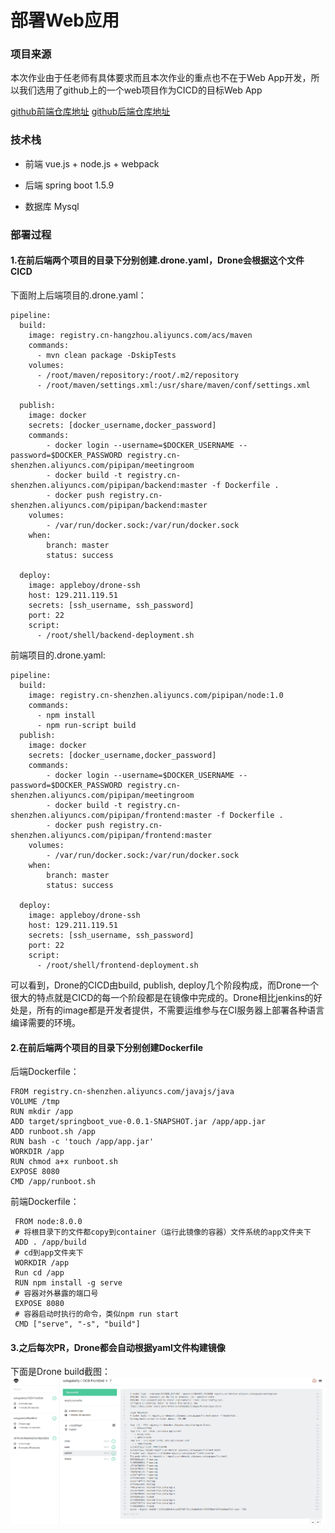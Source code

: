# 部署Web应用
### 项目来源
本次作业由于任老师有具体要求而且本次作业的重点也不在于Web App开发，所以我们选用了github上的一个web项目作为CICD的目标Web App

[github前端仓库地址](https://github.com/ssingularity/CICD-FrontEnd)
[github后端仓库地址](https://github.com/ssingularity/CICD-BackEnd)

### 技术栈
+ 前端  vue.js + node.js + webpack

+ 后端 spring boot 1.5.9

+ 数据库 Mysql

### 部署过程
#### 1.在前后端两个项目的目录下分别创建.drone.yaml，Drone会根据这个文件CICD

下面附上后端项目的.drone.yaml：
```
pipeline:
  build: 
    image: registry.cn-hangzhou.aliyuncs.com/acs/maven
    commands:
      - mvn clean package -DskipTests
    volumes:
      - /root/maven/repository:/root/.m2/repository
      - /root/maven/settings.xml:/usr/share/maven/conf/settings.xml
  
  publish:
    image: docker
    secrets: [docker_username,docker_password]
    commands:
        - docker login --username=$DOCKER_USERNAME --password=$DOCKER_PASSWORD registry.cn-shenzhen.aliyuncs.com/pipipan/meetingroom
        - docker build -t registry.cn-shenzhen.aliyuncs.com/pipipan/backend:master -f Dockerfile .
        - docker push registry.cn-shenzhen.aliyuncs.com/pipipan/backend:master
    volumes:
        - /var/run/docker.sock:/var/run/docker.sock
    when:
        branch: master
        status: success

  deploy:
    image: appleboy/drone-ssh
    host: 129.211.119.51
    secrets: [ssh_username, ssh_password]
    port: 22
    script:
      - /root/shell/backend-deployment.sh
```

前端项目的.drone.yaml:
```
pipeline:
  build: 
    image: registry.cn-shenzhen.aliyuncs.com/pipipan/node:1.0
    commands:
      - npm install
      - npm run-script build
  publish:
    image: docker
    secrets: [docker_username,docker_password]
    commands:
        - docker login --username=$DOCKER_USERNAME --password=$DOCKER_PASSWORD registry.cn-shenzhen.aliyuncs.com/pipipan/meetingroom
        - docker build -t registry.cn-shenzhen.aliyuncs.com/pipipan/frontend:master -f Dockerfile .
        - docker push registry.cn-shenzhen.aliyuncs.com/pipipan/frontend:master
    volumes:
        - /var/run/docker.sock:/var/run/docker.sock
    when:
        branch: master
        status: success

  deploy:
    image: appleboy/drone-ssh
    host: 129.211.119.51
    secrets: [ssh_username, ssh_password]
    port: 22
    script:
      - /root/shell/frontend-deployment.sh
```

可以看到，Drone的CICD由build, publish, deploy几个阶段构成，而Drone一个很大的特点就是CICD的每一个阶段都是在镜像中完成的。Drone相比jenkins的好处是，所有的image都是开发者提供，不需要运维参与在CI服务器上部署各种语言编译需要的环境。

#### 2.在前后端两个项目的目录下分别创建Dockerfile

后端Dockerfile：
```
FROM registry.cn-shenzhen.aliyuncs.com/javajs/java
VOLUME /tmp
RUN mkdir /app
ADD target/springboot_vue-0.0.1-SNAPSHOT.jar /app/app.jar
ADD runboot.sh /app
RUN bash -c 'touch /app/app.jar'
WORKDIR /app
RUN chmod a+x runboot.sh
EXPOSE 8080
CMD /app/runboot.sh
```

前端Dockerfile：
```
 FROM node:8.0.0
 # 将根目录下的文件都copy到container（运行此镜像的容器）文件系统的app文件夹下
 ADD . /app/build
 # cd到app文件夹下
 WORKDIR /app
 Run cd /app
 RUN npm install -g serve
 # 容器对外暴露的端口号
 EXPOSE 8080
 # 容器启动时执行的命令，类似npm run start
 CMD ["serve", "-s", "build"]
```

#### 3.之后每次PR，Drone都会自动根据yaml文件构建镜像
下面是Drone build截图：
![Drone-build](./pics/snapshot5.jpg)
